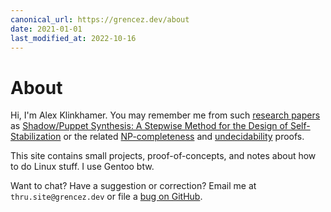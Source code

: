 ```yaml
---
canonical_url: https://grencez.dev/about
date: 2021-01-01
last_modified_at: 2022-10-16
---
```


# About

Hi, I'm Alex Klinkhamer.
You may remember me from such [research papers](https://dblp.org/pid/133/7778) as [Shadow/Puppet Synthesis: A Stepwise Method for the Design of Self-Stabilization](https://doi.org/10.1109/TPDS.2016.2536023) or the related [NP-completeness](https://doi.org/10.1007/978-3-319-03089-0_12) and [undecidability](https://doi.org/10.1145/3326456) proofs.

This site contains small projects, proof-of-concepts, and notes about how to do Linux stuff.
I use Gentoo btw.

Want to chat? Have a suggestion or correction?
Email me at `thru.site@grencez.dev` or file a [bug on GitHub](https://github.com/grencez/grencez.dev/issues).
